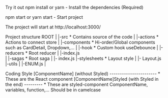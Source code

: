 Try it out
npm install or yarn - Install the dependencies (Required)

npm start or yarn start - Start project

The project will start at http://localhost:3000/

Project structure
ROOT
 |
 |-src                    * Contains source of the code
   |
   |-actions              * Actions to connect store
   |
   |-components           * Hi-order/Global components such as CardDetail, Dropdown,...
   |
   |-hook                 * Custom hook useDebounce
   |
   |-reducers             * Root reducer 
   |  |-index.js          
   |
   |-sagas                * Root saga
   |  |- index.js
   |-stylesheets          * Layout style
   |  |- Layout.js
   |-utils
   |  |-ENUM.js
   |

Coding Style
[ComponentName] (without Styled) ----------------------- * These are the React component
[ComponentName]Styled (with Styled in the end) --------- * These are styled-component
ComponentName, variables, function,... Should be in camelcase

